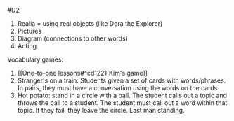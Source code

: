 #U2
1. Realia = using real objects (like Dora the Explorer)
2. Pictures
3. Diagram (connections to other words)
4. Acting

Vocabulary games:
1. [[One-to-one lessons#^cd1221|Kim's game]]
2. Stranger's on a train: Students given a set of cards with words/phrases. In pairs, they must have a conversation using the words on the cards
3. Hot potato: stand in a circle with a ball. The student calls out a topic and throws the ball to a student. The student must call out a word within that topic. If they fail, they leave the circle. Last man standing.